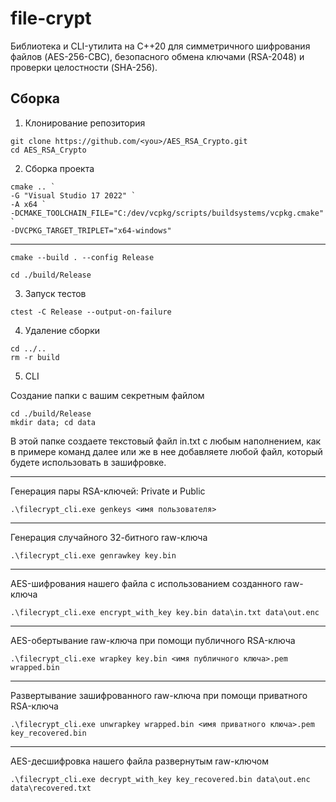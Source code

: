 
# file-crypt

Библиотека и CLI-утилита на C++20 для симметричного шифрования файлов (AES-256-CBC),
безопасного обмена ключами (RSA-2048) и проверки целостности (SHA-256).

## Сборка

1. Клонирование репозитория

```
git clone https://github.com/<you>/AES_RSA_Crypto.git
cd AES_RSA_Crypto
```

2. Сборка проекта

```
cmake .. `                          
-G "Visual Studio 17 2022" `
-A x64 `
-DCMAKE_TOOLCHAIN_FILE="C:/dev/vcpkg/scripts/buildsystems/vcpkg.cmake" `
-DVCPKG_TARGET_TRIPLET="x64-windows"
```
---

```
cmake --build . --config Release
```

```
cd ./build/Release
```

3. Запуск тестов

```
ctest -C Release --output-on-failure
```

4. Удаление сборки

```
cd ../..
rm -r build
```

5. CLI

Создание папки с вашим секретным файлом

```
cd ./build/Release
mkdir data; cd data
```

В этой папке создаете текстовый файл in.txt с любым наполнением, как в примере команд далее или же в нее добавляете любой файл, который будете использовать в зашифровке.

---

Генерация пары RSA-ключей: Private и Public

```
.\filecrypt_cli.exe genkeys <имя пользователя>
```

---

Генерация случайного 32-битного raw-ключа

```
.\filecrypt_cli.exe genrawkey key.bin
```

---

AES-шифрования нашего файла с использованием созданного raw-ключа

```
.\filecrypt_cli.exe encrypt_with_key key.bin data\in.txt data\out.enc
```

---

AES-обертывание raw-ключа при помощи публичного RSA-ключа

```
.\filecrypt_cli.exe wrapkey key.bin <имя публичного ключа>.pem wrapped.bin
```

---

Развертывание зашифрованного raw-ключа при помощи приватного RSA-ключа

```
.\filecrypt_cli.exe unwrapkey wrapped.bin <имя приватного ключа>.pem key_recovered.bin
```

---

AES-десшифровка нашего файла развернутым raw-ключом

```
.\filecrypt_cli.exe decrypt_with_key key_recovered.bin data\out.enc data\recovered.txt
```
